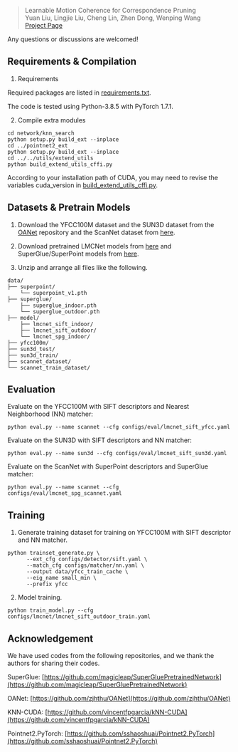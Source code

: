 > Learnable Motion Coherence for Correspondence Pruning <br>
> Yuan Liu, Lingjie Liu, Cheng Lin, Zhen Dong, Wenping Wang <br>
> [Project Page](https://liuyuan-pal.github.io/LMCNet/)

Any questions or discussions are welcomed!

## Requirements & Compilation

1. Requirements

Required packages are listed in [requirements.txt](requirements.txt). 

The code is tested using Python-3.8.5 with PyTorch 1.7.1.

2. Compile extra modules

```shell script
cd network/knn_search
python setup.py build_ext --inplace
cd ../pointnet2_ext
python setup.py build_ext --inplace
cd ../../utils/extend_utils
python build_extend_utils_cffi.py
```
According to your installation path of CUDA, you may need to revise the variables cuda_version in [build_extend_utils_cffi.py](utils/extend_utils/build_extend_utils_cffi.py).

## Datasets & Pretrain Models

1. Download the YFCC100M dataset and the SUN3D dataset from the [OANet](https://github.com/zjhthu/OANet) repository and the ScanNet dataset from [here](https://drive.google.com/drive/folders/1E3Gibmtiqv9NZm5TxjxwgRPFTAM40FRV?usp=sharing).

2. Download pretrained LMCNet models from [here](https://drive.google.com/file/d/1mBXDxEKVsp3wGS5Xezpsc_oPlg-zgMDU/view?usp=sharing) and SuperGlue/SuperPoint models from [here](https://github.com/magicleap/SuperGluePretrainedNetwork/tree/master/models/weights).

3. Unzip and arrange all files like the following.
```
data/
├── superpoint/
    └── superpoint_v1.pth
├── superglue/
    ├── superglue_indoor.pth
    └── superglue_outdoor.pth
├── model/
    ├── lmcnet_sift_indoor/
    ├── lmcnet_sift_outdoor/
    └── lmcnet_spg_indoor/
├── yfcc100m/
├── sun3d_test/
├── sun3d_train/
├── scannet_dataset/
└── scannet_train_dataset/
```

## Evaluation

Evaluate on the YFCC100M with SIFT descriptors and Nearest Neighborhood (NN) matcher:
```shell script
python eval.py --name scannet --cfg configs/eval/lmcnet_sift_yfcc.yaml
```

Evaluate on the SUN3D with SIFT descriptors and NN matcher:
```shell script
python eval.py --name sun3d --cfg configs/eval/lmcnet_sift_sun3d.yaml
```

Evaluate on the ScanNet with SuperPoint descriptors and SuperGlue matcher:
```shell script
python eval.py --name scannet --cfg configs/eval/lmcnet_spg_scannet.yaml
```

## Training

1. Generate training dataset for training on YFCC100M with SIFT descriptor and NN matcher.
```shell script
python trainset_generate.py \
      --ext_cfg configs/detector/sift.yaml \
      --match_cfg configs/matcher/nn.yaml \
      --output data/yfcc_train_cache \
      --eig_name small_min \
      --prefix yfcc
```

2. Model training.
```shell script
python train_model.py --cfg configs/lmcnet/lmcnet_sift_outdoor_train.yaml
```

## Acknowledgement

We have used codes from the following repositories, and we thank the authors for sharing their codes.

SuperGlue: [https://github.com/magicleap/SuperGluePretrainedNetwork](https://github.com/magicleap/SuperGluePretrainedNetwork)

OANet: [https://github.com/zjhthu/OANet](https://github.com/zjhthu/OANet)

KNN-CUDA: [https://github.com/vincentfpgarcia/kNN-CUDA](https://github.com/vincentfpgarcia/kNN-CUDA)

Pointnet2.PyTorch: [https://github.com/sshaoshuai/Pointnet2.PyTorch](https://github.com/sshaoshuai/Pointnet2.PyTorch)
